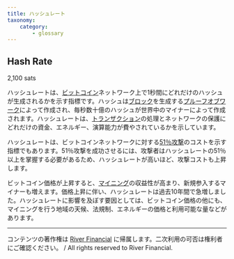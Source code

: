 ```yaml
---
title: ハッシュレート
taxonomy:
    category:
        - glossary
---
```


## Hash Rate
2,100 sats

ハッシュレートは、[ビットコイン](https://lostinbitcoin.sakuraweb.com/glossary/bitcoin/)ネットワーク上で1秒間にどれだけのハッシュが生成されるかを示す指標です。ハッシュは[ブロック](https://lostinbitcoin.sakuraweb.com/glossary/block/)を生成する[プルーフオブワーク](https://lostinbitcoin.sakuraweb.com/glossary/pow/)によって作成され、毎秒数十億のハッシュが世界中のマイナーによって作成されます。ハッシュレートは、[トランザクション](https://lostinbitcoin.sakuraweb.com/glossary/transaction/)の処理とネットワークの保護にどれだけの資金、エネルギー、演算能力が費やされているかを示しています。

ハッシュレートは、ビットコインネットワークに対する[51％攻撃](https://lostinbitcoin.sakuraweb.com/glossary/51_attack/)のコストを示す指標でもあります。51％攻撃を成功させるには、攻撃者はハッシュレートの51％以上を掌握する必要があるため、ハッシュレートが高いほど、攻撃コストも上昇します。

ビットコイン価格が上昇すると、[マイニング](https://lostinbitcoin.sakuraweb.com/glossary/mining/)の収益性が高まり、新規参入するマイナーも増えます。価格上昇に伴い、ハッシュレートは過去10年間で急増しました。ハッシュレートに影響を及ぼす要因としては、ビットコイン価格の他にも、マイニングを行う地域の天候、法規制、エネルギーの価格と利用可能な量などがあります。

---
コンテンツの著作権は [River Financial](https://river.com/) に帰属します。二次利用の可否は権利者にご確認ください。 / All rights reserved to River Financial.
